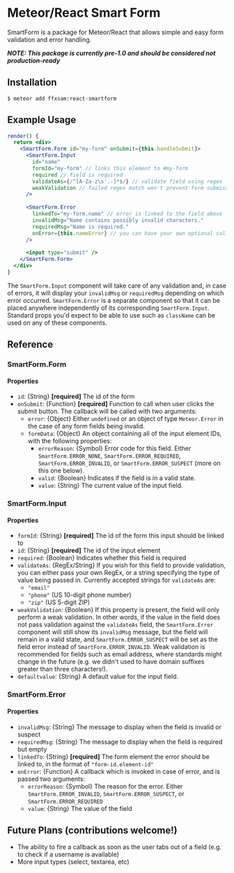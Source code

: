 # Meteor/React Smart Form

SmartForm is a package for Meteor/React that allows simple and easy form validation and error handling.

***NOTE: This package is currently pre-1.0 and should be considered not production-ready***

## Installation

    $ meteor add ffxsam:react-smartform

## Example Usage

```jsx
render() {
  return <div>
    <SmartForm.Form id="my-form" onSubmit={this.handleSubmit}>
      <SmartForm.Input
        id="name"
        formId="my-form" // links this element to #my-form
        required // field is required
        validateAs={/^[A-Za-z\s'.-]*$/} // validate field using regex
        weakValidation // failed regex match won't prevent form submission
      />
      
      <SmartForm.Error
        linkedTo="my-form.name" // error is linked to the field above
        invalidMsg="Name contains possibly invalid characters."
        requiredMsg="Name is required."
        onError={this.nameError} // you can have your own optional callback in case of error
      />
      
      <input type="submit" />
    </SmartForm.Form>
  </div>
}
```

The `SmartForm.Input` component will take care of any validation and, in case of errors, it will display your `invalidMsg` or `requiredMsg` depending on which error occurred. `SmartForm.Error` is a separate component so that it can be placed anywhere independently of its corresponding `SmartForm.Input`. Standard props you'd expect to be able to use such as `className` can be used on any of these components.

## Reference

### SmartForm.Form

#### Properties
* `id`: {String} **[required]** The id of the form
* `onSubmit`: {Function} **[required]** Function to call when user clicks the submit button. The callback will be called with two arguments:
	* `error`: {Object} Either `undefined` or an object of type `Meteor.Error` in the case of any form fields being invalid.
	* `formData`: {Object}  An object containing all of the input element IDs, with the following properties:
		* `errorReason`: {Symbol} Error code for this field. Either `SmartForm.ERROR_NONE`, `SmartForm.ERROR_REQUIRED`, `SmartForm.ERROR_INVALID`, or `SmartForm.ERROR_SUSPECT` (more on this one below).
		* `valid`: {Boolean} Indicates if the field is in a valid state.
		* `value`: {String} The current value of the input field.

### SmartForm.Input

#### Properties
* `formId`: {String} **[required]** The id of the form this input should be linked to
* `id`: {String} **[required]** The id of the input element
* `required`: {Boolean} Indicates whether this field is required
* `validateAs`: {RegEx/String} If you wish for this field to provide validation, you can either pass your own RegEx, or a string specifying the type of value being passed in. Currently accepted strings for `validateAs` are:
	* `"email"`
	* `"phone"` (US 10-digit phone number)
	* `"zip"` (US 5-digit ZIP)
* `weakValidation`: {Boolean} If this property is present, the field will only perform a weak validation. In other words, if the value in the field does not pass validation against the `validateAs` field, the `SmartForm.Error` component will still show its `invalidMsg` message, but the field will remain in a valid state, and `SmartForm.ERROR_SUSPECT` will be set as the field error instead of `SmartForm.ERROR_INVALID`. Weak validation is recommended for fields such as email address, where standards might change in the future (e.g. we didn't used to have domain suffixes greater than three characters!).
* `defaultvalue`: {String} A default value for the input field.

### SmartForm.Error

#### Properties
* `invalidMsg`: {String} The message to display when the field is invalid or suspect
* `requiredMsg`: {String} The message to display when the field is required but empty
* `linkedTo`: {String} **[required]** The form element the error should be linked to, in the format of `"form-id.element-id"`
* `onError`: {Function} A callback which is invoked in case of error, and is passed two arguments:
	* `errorReason`: {Symbol} The reason for the error. Either `SmartForm.ERROR_INVALID`, `SmartForm.ERROR_SUSPECT`, or `SmartForm.ERROR_REQUIRED`
	* `value`: {String} The value of the field

## Future Plans (contributions welcome!)
* The ability to fire a callback as soon as the user tabs out of a field (e.g. to check if a username is available)
* More input types (select, textarea, etc)
